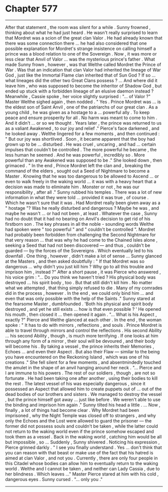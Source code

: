
# Chapter 577


---

After that statement , the room was silent for a while . Sunny frowned , thinking about what he had just heard .
He wasn't really surprised to learn that Mordret was a scion of the great clan Valor . He had already known that there was some connection there … he had also considered that one possible explanation for Mordret's strange insistence on calling himself a prince was a blood relation to one of the Sovereign .
Now , it was more or less clear that Anvil of Valor … was the mysterious prince's father .
What made Sunny frown , however , was that Welthe called Mordret the Prince of War . Was that an indication that clan Valor had inherited the lineage of War God , just like the Immortal Flame clan inherited that of Sun God ?
If so … what lineages did the other two Great Clans possess ?
… And where did it leave him , who was supposed to become the inheritor of Shadow God , but ended up stuck with a forbidden lineage of an elusive daemon instead ?
Meanwhile , Cassie spoke , her voice slightly surprised :
"... of Valor ?"
Master Welthe sighed again , then nodded .
" Yes . Prince Mordret was … is the eldest son of Saint Anvil , one of the patriarchs of our great clan . As a young child , he was given as a hostage to a … powerful ally . To keep peace and ensure prosperity for all . No harm was meant to come to him . And it didn't … or so we thought . Years later , the prince was returned to us as a valiant Awakened , to our joy and relief ."
Pierce's face darkened , and he looked away . Welthe lingered for a few moments , and then continued :
" But our joy was shortlived . Soon , it became apparent that the boy had grown up to be … disturbed . He was cruel , uncaring , and had … certain impulses that couldn't be controlled . The more powerful he became , the less human he seemed . And he was powerful , incredibly so . More powerful than any Awakened was supposed to be ."
She looked down , then grimaced .
" In the end , Prince Mordret left the clan and , breaking the command of the elders , sought out a Seed of Nightmare to become a Master . Knowing that he was too dangerous to be allowed to Ascend … or even to walk freely in the waking world … it was with a heavy heart that a decision was made to eliminate him . Monster or not , he was our responsibility , after all ."
Sunny rubbed his temples . There was a lot of new information in what they were told … provided it was true , of course . Which he wasn't sure that it was .
Had Mordret really been given away as a " hostage "? Was he really disturbed and dangerous ? Maybe he was , and maybe he wasn't … or had not been , at least . Whatever the case , Sunny had no doubt that it had no bearing on Anvil's decision to get rid of his firstborn son . The key phrases in all the noble - sounding words Welthe had spoken were " too powerful " and " couldn't be controlled ".
Mordret had probably been forbidden from challenging the Second Nightmare for that very reason … that was why he had come to the Chained Isles alone , seeking a Seed that had not been discovered — and thus , couldn't be guarded — by the forces of the Sovereigns .
Which eventually led to his downfall .
One thing , however , didn't make a lot of sense …
Sunny glanced at the Masters , and then asked doubtfully :
" If that Mordret was so dangerous … why didn't you just kill him ? Why go to all this trouble and imprison him , instead ?"
After a short pause , it was Pierce who answered , his voice grim :
"... Do you think we haven't tried ? His physical body was destroyed … his spirit body , too . But that still didn't kill him . No matter what we attempted , that thing simply refused to die . Many of my comrades did in the process , however . In the end , we could only bind him … and even that was only possible with the help of the Saints ."
Sunny stared at the fearsome Master , dumbfounded .
'Both his physical and spirit body destroyed , and yet he still exists … how is that even possible ? '
He opened his mouth , then closed it … then opened it again .
"... What is his Aspect , exactly ?"
Pierce and Welthe glanced at each other . In the end , the woman spoke :
" It has to do with mirrors , reflections , and souls . Prince Mordret is able to travel through mirrors and control the reflections . His second Ability … his second Ability , though , is much more terrifying . If one looks at him through any form of a mirror , their soul will be devoured , and their body will become his . By taking a vessel , the prince inherits their Memories , Echoes … and even their Aspect . But also their Flaw — similar to the being you have encountered on the Reckoning Island , which was one of his creations ."
She fell silent for a few moments , and absentmindedly touched the amulet in the shape of an anvil hanging around her neck .
"... Pierce and I are immune to his powers . The rest of our soldiers , though , are not so fortunate . He had been taking one after another , using their bodies to kill the rest . The latest vessel of his was especially dangerous , since it possessed an Aspect that allowed him to create puppets out of … out of the dead bodies of our brothers and sisters . We managed to destroy the vessel , but the prince himself got away … just like before . We weren't able to use the binding and imprison him again ."
Sunny tilted his head a little .
… Now , finally , a lot of things had become clear . Why Mordret had been imprisoned , why the Night Temple was closed off to strangers , and why only the Echoes and the Lost were allowed to guard the prisoner — the former did not possess souls and couldn't be taken , while the latter could not return to the waking world even if the prince somehow escaped and took them as a vessel .
Back in the waking world , catching him would be all but impossible , so …
Suddenly , Sunny shivered .
Noticing his expression , Pierce grinned darkly .
" I see you finally understand . Yes … don't think that you can reason with that beast or make use of the fact that his hatred is aimed at clan Valor , and not you . Currently , there are only four people in this Citadel whose bodies can allow him to eventually return to the waking world . Welthe and I cannot be taken , and neither can Lady Cassia , due to her blindness . Which leaves …"
Master Pierce stared at him with his cold , dangerous eyes .
Sunny cursed .
"... only you ."

---

